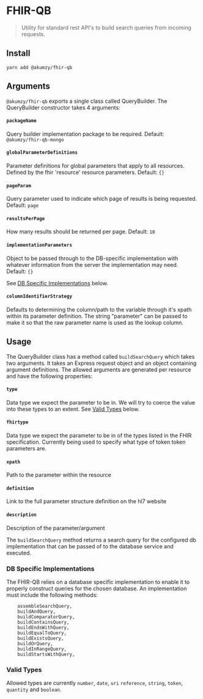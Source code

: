 # FHIR-QB

> Utility for standard rest API's to build search queries from incoming requests.

## Install

```shell
yarn add @akumzy/fhir-qb
```

## Arguments

`@akumzy/fhir-qb` exports a single class called QueryBuilder. The QueryBuilder constructor takes 4 arguments:

#### `packageName`

Query builder implementation package to be required. Default: `@akumzy/fhir-qb-mongo`

#### `globalParameterDefinitions`

Parameter definitions for global parameters that apply to all resources. Defined by the fhir 'resource' resource
parameters. Default: `{}`

#### `pageParam`

Query parameter used to indicate which page of results is being requested. Default: `page`

#### `resultsPerPage`

How many results should be returned per page. Default: `10`

#### `implementationParameters`

Object to be passed through to the DB-specific implementation with whatever information from the server the implementation
may need. Default: `{}`

See [DB Specific Implementations](#db-specific-implementations) below.

#### `columnIdentifierStrategy`

Defaults to determining the column/path to the variable through it's xpath within its parameter definition. The string "parameter" can be passed to make it so that the
raw parameter name is used as the lookup column.

## Usage

The QueryBuilder class has a method called `buildSearchQuery` which takes two arguments. It takes an Express request object and an object containing argument definitions.
The allowed arguments are generated per resource and have the following properties:

#### `type`

Data type we expect the parameter to be in. We will try to coerce the value into these types to an extent. See [Valid Types](#valid-types) below.

#### `fhirtype`

Data type we expect the parameter to be in of the types listed in the FHIR specification. Currently being used to specify what type of token token parameters are.

#### `xpath`

Path to the parameter within the resource

#### `definition`

Link to the full parameter structure definition on the hl7 website

#### `description`

Description of the parameter/argument

The `buildSearchQuery` method returns a search query for the configured db implementation that can be
passed of to the database service and executed.

### DB Specific Implementations

The FHIR-QB relies on a database specific implementation to enable it to properly construct queries for the chosen database.
An implementation must include the following methods:

```
	assembleSearchQuery,
	buildAndQuery,
	buildComparatorQuery,
	buildContainsQuery,
	buildEndsWithQuery,
	buildEqualToQuery,
	buildExistsQuery,
	buildOrQuery,
	buildInRangeQuery,
	buildStartsWithQuery,
```

### Valid Types

Allowed types are currently `number`, `date`, `uri` `reference`, `string`, `token`, `quantity` and `boolean`.
